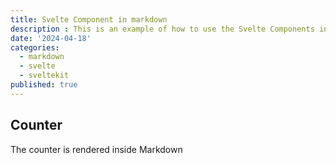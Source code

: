 ```yaml
---
title: Svelte Component in markdown
description : This is an example of how to use the Svelte Components inside markdown NOTE: this only works on the webpage
date: '2024-04-18'
categories:
  - markdown
  - svelte
  - sveltekit
published: true
---
```


<script>
  import Counter from './counter.svelte'
</script>


## Counter

The counter is rendered inside Markdown

<Counter />